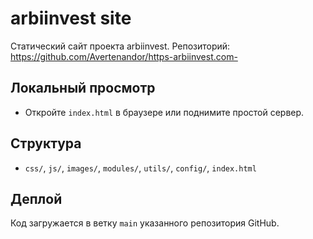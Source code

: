 # arbiinvest site

Статический сайт проекта arbiinvest. Репозиторий: https://github.com/Avertenandor/https-arbiinvest.com-

## Локальный просмотр
- Откройте `index.html` в браузере или поднимите простой сервер.

## Структура
- `css/`, `js/`, `images/`, `modules/`, `utils/`, `config/`, `index.html`

## Деплой
Код загружается в ветку `main` указанного репозитория GitHub.
